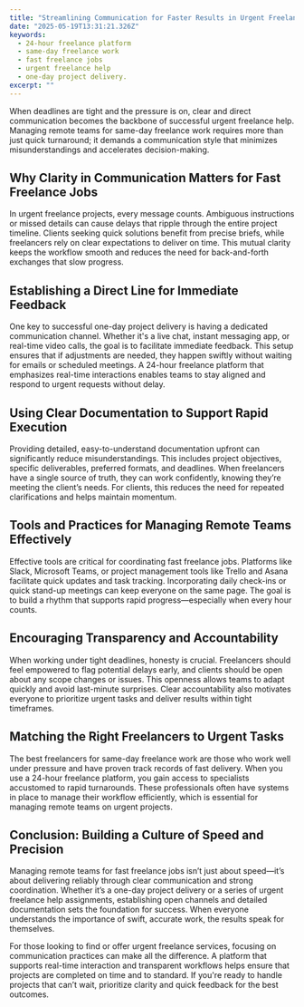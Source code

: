 ```yaml
---
title: "Streamlining Communication for Faster Results in Urgent Freelance Projects"
date: "2025-05-19T13:31:21.326Z"
keywords:
  - 24-hour freelance platform
  - same-day freelance work
  - fast freelance jobs
  - urgent freelance help
  - one-day project delivery.
excerpt: ""
---
```


When deadlines are tight and the pressure is on, clear and direct communication becomes the backbone of successful urgent freelance help. Managing remote teams for same-day freelance work requires more than just quick turnaround; it demands a communication style that minimizes misunderstandings and accelerates decision-making.

## Why Clarity in Communication Matters for Fast Freelance Jobs

In urgent freelance projects, every message counts. Ambiguous instructions or missed details can cause delays that ripple through the entire project timeline. Clients seeking quick solutions benefit from precise briefs, while freelancers rely on clear expectations to deliver on time. This mutual clarity keeps the workflow smooth and reduces the need for back-and-forth exchanges that slow progress.

## Establishing a Direct Line for Immediate Feedback

One key to successful one-day project delivery is having a dedicated communication channel. Whether it's a live chat, instant messaging app, or real-time video calls, the goal is to facilitate immediate feedback. This setup ensures that if adjustments are needed, they happen swiftly without waiting for emails or scheduled meetings. A 24-hour freelance platform that emphasizes real-time interactions enables teams to stay aligned and respond to urgent requests without delay.

## Using Clear Documentation to Support Rapid Execution

Providing detailed, easy-to-understand documentation upfront can significantly reduce misunderstandings. This includes project objectives, specific deliverables, preferred formats, and deadlines. When freelancers have a single source of truth, they can work confidently, knowing they’re meeting the client’s needs. For clients, this reduces the need for repeated clarifications and helps maintain momentum.

## Tools and Practices for Managing Remote Teams Effectively

Effective tools are critical for coordinating fast freelance jobs. Platforms like Slack, Microsoft Teams, or project management tools like Trello and Asana facilitate quick updates and task tracking. Incorporating daily check-ins or quick stand-up meetings can keep everyone on the same page. The goal is to build a rhythm that supports rapid progress—especially when every hour counts.

## Encouraging Transparency and Accountability

When working under tight deadlines, honesty is crucial. Freelancers should feel empowered to flag potential delays early, and clients should be open about any scope changes or issues. This openness allows teams to adapt quickly and avoid last-minute surprises. Clear accountability also motivates everyone to prioritize urgent tasks and deliver results within tight timeframes.

## Matching the Right Freelancers to Urgent Tasks

The best freelancers for same-day freelance work are those who work well under pressure and have proven track records of fast delivery. When you use a 24-hour freelance platform, you gain access to specialists accustomed to rapid turnarounds. These professionals often have systems in place to manage their workflow efficiently, which is essential for managing remote teams on urgent projects.

## Conclusion: Building a Culture of Speed and Precision

Managing remote teams for fast freelance jobs isn’t just about speed—it’s about delivering reliably through clear communication and strong coordination. Whether it’s a one-day project delivery or a series of urgent freelance help assignments, establishing open channels and detailed documentation sets the foundation for success. When everyone understands the importance of swift, accurate work, the results speak for themselves.

For those looking to find or offer urgent freelance services, focusing on communication practices can make all the difference. A platform that supports real-time interaction and transparent workflows helps ensure that projects are completed on time and to standard. If you're ready to handle projects that can’t wait, prioritize clarity and quick feedback for the best outcomes.